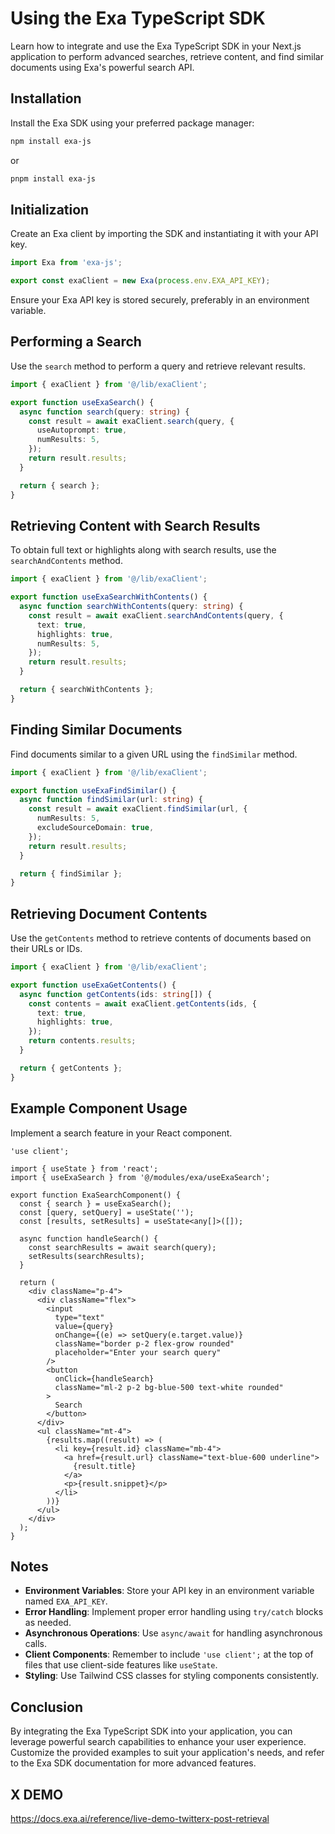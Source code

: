 # Using the Exa TypeScript SDK

Learn how to integrate and use the Exa TypeScript SDK in your Next.js application to perform advanced searches, retrieve content, and find similar documents using Exa's powerful search API.

## Installation

Install the Exa SDK using your preferred package manager:

```bash
npm install exa-js
```

or

```bash
pnpm install exa-js
```

## Initialization

Create an Exa client by importing the SDK and instantiating it with your API key.

```typescript:lib/exaClient.ts
import Exa from 'exa-js';

export const exaClient = new Exa(process.env.EXA_API_KEY);
```

Ensure your Exa API key is stored securely, preferably in an environment variable.

## Performing a Search

Use the `search` method to perform a query and retrieve relevant results.

```typescript:modules/exa/useExaSearch.ts
import { exaClient } from '@/lib/exaClient';

export function useExaSearch() {
  async function search(query: string) {
    const result = await exaClient.search(query, {
      useAutoprompt: true,
      numResults: 5,
    });
    return result.results;
  }

  return { search };
}
```

## Retrieving Content with Search Results

To obtain full text or highlights along with search results, use the `searchAndContents` method.

```typescript:modules/exa/useExaSearch.ts
import { exaClient } from '@/lib/exaClient';

export function useExaSearchWithContents() {
  async function searchWithContents(query: string) {
    const result = await exaClient.searchAndContents(query, {
      text: true,
      highlights: true,
      numResults: 5,
    });
    return result.results;
  }

  return { searchWithContents };
}
```

## Finding Similar Documents

Find documents similar to a given URL using the `findSimilar` method.

```typescript:modules/exa/useExaFindSimilar.ts
import { exaClient } from '@/lib/exaClient';

export function useExaFindSimilar() {
  async function findSimilar(url: string) {
    const result = await exaClient.findSimilar(url, {
      numResults: 5,
      excludeSourceDomain: true,
    });
    return result.results;
  }

  return { findSimilar };
}
```

## Retrieving Document Contents

Use the `getContents` method to retrieve contents of documents based on their URLs or IDs.

```typescript:modules/exa/useExaGetContents.ts
import { exaClient } from '@/lib/exaClient';

export function useExaGetContents() {
  async function getContents(ids: string[]) {
    const contents = await exaClient.getContents(ids, {
      text: true,
      highlights: true,
    });
    return contents.results;
  }

  return { getContents };
}
```

## Example Component Usage

Implement a search feature in your React component.

```typescript:modules/exa/components/ExaSearchComponent.tsx
'use client';

import { useState } from 'react';
import { useExaSearch } from '@/modules/exa/useExaSearch';

export function ExaSearchComponent() {
  const { search } = useExaSearch();
  const [query, setQuery] = useState('');
  const [results, setResults] = useState<any[]>([]);

  async function handleSearch() {
    const searchResults = await search(query);
    setResults(searchResults);
  }

  return (
    <div className="p-4">
      <div className="flex">
        <input
          type="text"
          value={query}
          onChange={(e) => setQuery(e.target.value)}
          className="border p-2 flex-grow rounded"
          placeholder="Enter your search query"
        />
        <button
          onClick={handleSearch}
          className="ml-2 p-2 bg-blue-500 text-white rounded"
        >
          Search
        </button>
      </div>
      <ul className="mt-4">
        {results.map((result) => (
          <li key={result.id} className="mb-4">
            <a href={result.url} className="text-blue-600 underline">
              {result.title}
            </a>
            <p>{result.snippet}</p>
          </li>
        ))}
      </ul>
    </div>
  );
}
```

## Notes

- **Environment Variables**: Store your API key in an environment variable named `EXA_API_KEY`.
- **Error Handling**: Implement proper error handling using `try/catch` blocks as needed.
- **Asynchronous Operations**: Use `async/await` for handling asynchronous calls.
- **Client Components**: Remember to include `'use client';` at the top of files that use client-side features like `useState`.
- **Styling**: Use Tailwind CSS classes for styling components consistently.

## Conclusion

By integrating the Exa TypeScript SDK into your application, you can leverage powerful search capabilities to enhance your user experience. Customize the provided examples to suit your application's needs, and refer to the Exa SDK documentation for more advanced features.

## X DEMO

https://docs.exa.ai/reference/live-demo-twitterx-post-retrieval
